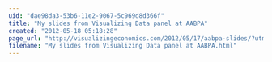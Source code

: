 ```yaml
---
uid: "dae98da3-53b6-11e2-9067-5c969d8d366f"
title: "My slides from Visualizing Data panel at AABPA"
created: "2012-05-18 05:18:28"
page_url: "http://visualizingeconomics.com/2012/05/17/aabpa-slides/?utm_source=feedburner&utm_medium=feed&utm_campaign=Feed%3A+VisualizingEconomics+%28Visualizing+Economics%29"
filename: "My slides from Visualizing Data panel at AABPA.html"
---
```

